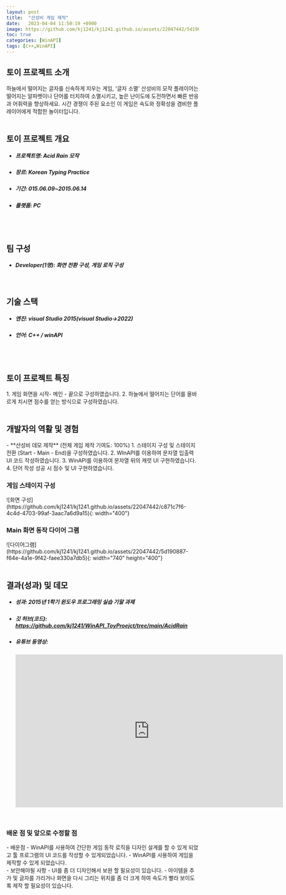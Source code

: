 ```yaml
---
layout: post
title:  "산성비 게임 제작"
date:   2023-04-04 11:50:19 +0900
image: https://github.com/kj1241/kj1241.github.io/assets/22047442/5d190887-f64e-4a1e-9f42-faee330a7db5
toc: true
categories: [WinAPI]
tags: [C++,WinAPI]
---
```


<h2><green1_h2> 토이 프로젝트 소개 </green1_h2></h2>
하늘에서 떨어지는 글자를 신속하게 지우는 게임, '글자 소멸' 산성비의 모작  
플레이어는 떨어지는 알파벳이나 단어를 터치하여 소멸시키고, 높은 난이도에 도전하면서 빠른 반응과 어휘력을 향상하세요.  
시간 경쟁이 주된 요소인 이 게임은 속도와 정확성을 겸비한 플레이어에게 적합한 놀이터입니다.  

<br>
<br>
<h2><green1_h2> 토이 프로젝트 개요 </green1_h2></h2><ul>
<li><h5><green1_h5>프로젝트명: </green1_h5><span> Acid Rain 모작 </span></h5></li>
<li><h5><green1_h5>장르: </green1_h5><span> Korean Typing Practice</span></h5></li>
<li><h5><green1_h5>기간: </green1_h5><span> 015.06.09~2015.06.14</span></h5></li>
<li><h5><green1_h5>플랫폼: </green1_h5><span> PC </span></h5></li></ul>


<br>
<br>
<h2><green1_h2> 팀 구성 </green1_h2></h2><ul> 
<li><h5><green1_h5>Developer(1명): </green1_h5><span> 화면 전환 구성, 게임 로직 구성 </span></h5></li>
</ul>

<br>
<h2><green1_h2> 기술 스택 </green1_h2></h2><ul>
<li><h5><green1_h5>엔진: </green1_h5><span> visual Studio 2015(visual Studio->2022) </span></h5></li>
<li><h5><green1_h5>언어: </green1_h5><span> C++ / winAPI   </span></h5></li>
</ul>

<br>
<br>
<h2 ><green1_h2> 토이 프로젝트 특징 </green1_h2></h2>
1. 게임 화면을 시작- 메인 - 끝으로 구성하였습니다.
2. 하늘에서 떨어지는 단어를 올바르게 치시면 점수를 얻는 방식으로 구성하였습니다.

<br>
<br>
<h2><green1_h2> 개발자의 역활 및 경험 </green1_h2></h2>
- **산성비 데모 제작** <span><red1_error>(전체 게임 제작 기여도: 100%)</red1_error></span>
    1. 스테이지 구성 및 스테이지 전환 (Start - Main - End)을 구성하였습니다.
    2. WInAPI를 이용하여 문자열 입출력 UI 코드 작성하였습니다.
    3. WinAPI를 이용하여 문자열 뒤의 캐럿 UI 구현하였습니다. 
    4. 단어 작성 성공 시 점수 및 UI 구현하였습니다.


<br>
<h3><green1_h3> 게임 스테이지 구성 </green1_h3></h3>
![화면 구성](https://github.com/kj1241/kj1241.github.io/assets/22047442/c871c7f6-4c4d-4703-99af-3aac7a6d9a15){: width="400"}

<br>
<h3><green1_h3> Main 화면 동작 다이어 그램 </green1_h3></h3>
![다이어그램](https://github.com/kj1241/kj1241.github.io/assets/22047442/5d190887-f64e-4a1e-9f42-faee330a7db5){: width="740" height="400"}



<br>
<br>
<h2><green1_h2> 결과(성과) 및 데모 </green1_h2></h2>
<ul>
<li><h5><green1_h5>성과: </green1_h5><span> 2015년 1학기 윈도우 프로그래밍 실습 기말 과제 </span></h5></li>
<li><h5><green1_h5>깃 허브(코드): </green1_h5><span> 
<a href="https://github.com/kj1241/WinAPI_ToyProejct/tree/main/AcidRain">https://github.com/kj1241/WinAPI_ToyProejct/tree/main/AcidRain</a> </span></h5></li>
<li><h5><yellow1_h5>유튜브 동영상: </yellow1_h5></h5> 
<iframe width="700" height="400" src="https://www.youtube.com/embed/eYwX1WuaEYE" title="산성비(WinAPI)" frameborder="0" allow="accelerometer; autoplay; clipboard-write; encrypted-media; gyroscope; picture-in-picture; web-share" allowfullscreen></iframe>
</li>
</ul>


<br>
<h3><green1_h3> 배운 점 및 앞으로 수정할 점 </green1_h3></h3>
- 배운점
    - WinAPI를 사용하여 간단한 게임 동작 로직을 디자인 설계를 할 수 있게 되었고 툴 프로그램의 UI 코드를 작성할 수 있게되었습니다.
    - WinAPI를 사용하여 게임을 제작할 수 있게 되었습니다.
<br>
- 보안해야될 사항
    - UI를 좀 더 디자인해서 보완 할 필요성이 있습니다.
    - 아이템을 추가 및 글자를 가리거나 화면을 다시 그리는 위치를 좀 더 크게 하여 속도가 빨라 보이도록 제작 할 필요성이 있습니다.




